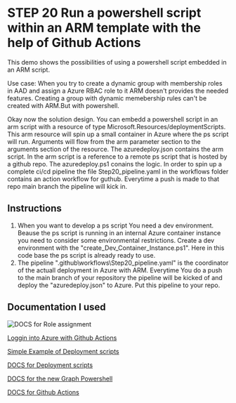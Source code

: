 # STEP 20 Run a powershell script within an ARM template with the help of Github Actions

This demo shows the possibilities of using a powershell script embedded in an ARM script.

Use case: When you try to create a dynamic group with membership roles in AAD and assign a Azure RBAC role to it ARM doesn't provides the needed features. Creating a group with dynamic memebership rules can't be created with ARM.But with powershell.

Okay now the solution design. You can embedd a powershell script in an arm script with a resource of type Microsoft.Resources/deploymentScripts. This arm resource will spin up a small container in Azure where the ps script will run. Arguments will flow from the arm parameter section to the arguments section of the resource. The azuredeploy.json contains the arm script. In the arm script is a reference to a remote ps script that is hosted by a github repo. The azuredeploy.ps1 conains the logic. In order to spin up a complete ci/cd pipeline the file Step20_pipeline.yaml in the workflows folder contains an action workflow for guthub. Everytime a push is made to that repo main branch the pipeline will kick in.

## Instructions

1. When you want to develop a ps script You need a dev environment. Beause the ps script is running in an internal Azure container instance you need to consider some environmental restrictions. Create a dev environment with the "create_Dev_Container_Instance.ps1". Here in this code base the ps script is already ready to use. 
1. The pipeline ".github\workflows\Step20_pipeline.yaml" is the coordinator of the actuall deployment in Azure with ARM. Everytime You do a push to the main branch of your repository the pipeline will be kicked of and deploy the "azuredeploy.json" to Azure. Put this pipeline to your repo.


## Documentation I used

![DOCS for Role assignment](https://docs.microsoft.com/en-us/azure/role-based-access-control/role-assignments-template)

[Loggin into Azure with Github Actions](https://www.techielass.com/create-azure-credentials-for-use-in-github-actions/)

[Simple Example of Deployment scripts](https://github.com/Azure/azure-docs-json-samples/blob/master/deployment-script/deploymentscript-helloworld-primaryscripturi.json)

[DOCS for Deployment scripts](https://docs.microsoft.com/en-us/azure/azure-resource-manager/templates/deployment-script-template)

[DOCS for the new Graph Powershell](https://docs.microsoft.com/en-us/powershell/microsoftgraph/get-started?view=graph-powershell-1.0)

[DOCS for Github Actions](https://docs.microsoft.com/en-us/azure/azure-resource-manager/templates/deploy-github-actions?tabs=userlevel)
